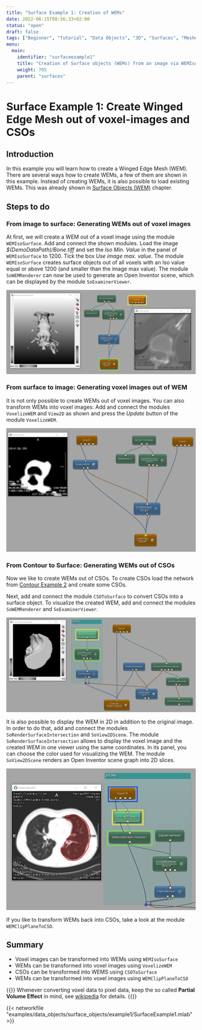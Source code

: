 ```yaml
---
title: "Surface Example 1: Creation of WEMs"
date: 2022-06-15T08:56:33+02:00
status: "open"
draft: false
tags: ["Beginner", "Tutorial", "Data Objects", "3D", "Surfaces", "Meshes", "WEM"]
menu: 
  main:
    identifier: "surfaceexample1"
    title: "Creation of Surface objects (WEMs) from an image via WEMIsoSurface module"
    weight: 705
    parent: "surfaces"
---
```

# Surface Example 1: Create Winged Edge Mesh out of voxel-images and CSOs
## Introduction
In this example you will learn how to create a Winged Edge Mesh (WEM). There are several ways how to create WEMs, a few of them are shown in this example. Instead of creating WEMs, it is also possible to load existing WEMs. This was already shown in [Surface Objects (WEM)](tutorials/dataobjects/surfaceobjects) chapter.

## Steps to do

### From image to surface: Generating WEMs out of voxel images

At first, we will create a WEM out of a voxel image using the module `WEMIsoSurface`. Add and connect the shown modules. Load the image *$(DemoDataPath)/Bone.tiff* and set the *Iso Min. Value* in the panel of `WEMIsoSurface` to 1200. Tick the box *Use image max. value*. The module `WEMIsoSurface` creates surface objects out of all voxels with an Iso value equal or above 1200 (and smaller than the image max value). The module `SoWEMRenderer` can now be used to generate an Open Inventor scene, which can be displayed by the module `SoExaminerViewer`.

![WEM](/images/tutorials/dataobjects/surfaces/DO6_01.png "WEM")

### From surface to image: Generating voxel images out of WEM
It is not only possible to create WEMs out of voxel images. You can also transform WEMs into voxel images: Add and connect the modules `VoxelizeWEM` and `View2D` as shown and press the *Update* button of the module `VoxelizeWEM`. 

![WEM](/images/tutorials/dataobjects/surfaces/DO6_02.png "WEM")

### From Contour to Surface: Generating WEMs out of CSOs

Now we like to create WEMs out of CSOs. To create CSOs load the network from [Contour Example 2](tutorials/dataobjects/contours/contourexample2) and create some CSOs.

Next, add and connect the module `CSOToSurface` to convert CSOs into a surface object. To visualize the created WEM, add and connect the modules `SoWEMRenderer` and `SoExaminerViewer`.

![WEM](/images/tutorials/dataobjects/surfaces/DO6_03.png "WEM")

It is also possible to display the WEM in 2D in addition to the original image. In order to do that, add and connect the modules `SoRenderSurfaceIntersection` and `SoView2DScene`. The module `SoRenderSurfaceIntersection` allows to display the voxel image and the created WEM in one viewer using the same coordinates. In its panel, you can choose the color used for visualizing the WEM. The module `SoView2DScene` renders an Open Inventor scene graph into 2D slices.

![WEM](/images/tutorials/dataobjects/surfaces/DO6_04.png "WEM")

If you like to transform WEMs back into CSOs, take a look at the module `WEMClipPlaneToCSO`.

## Summary
* Voxel images can be transformed into WEMs using `WEMIsoSurface`
* WEMs can be transformed into voxel images using `VoxelizeWEM`
* CSOs can be transformed into WEMS using `CSOToSurface`
* WEMs can be transformed into voxel images using `WEMClipPlaneToCSO`

{{<alert class="warning" caption="Warning">}}
Whenever converting voxel data to pixel data, keep the so called **Partial Volume Effect** in mind, see [wikipedia](https://en.wikipedia.org/wiki/Partial_volume_(imaging) "Partial Volume Effect") for details.
{{</alert>}}

{{< networkfile "examples/data_objects/surface_objects/example1/SurfaceExample1.mlab" >}}

